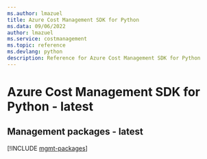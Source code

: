```yaml
---
ms.author: lmazuel
title: Azure Cost Management SDK for Python
ms.data: 09/06/2022
author: lmazuel
ms.service: costmanagement
ms.topic: reference
ms.devlang: python
description: Reference for Azure Cost Management SDK for Python
---
```

# Azure Cost Management SDK for Python - latest

## Management packages - latest
[!INCLUDE [mgmt-packages](cost-management-mgmt-index.md)]